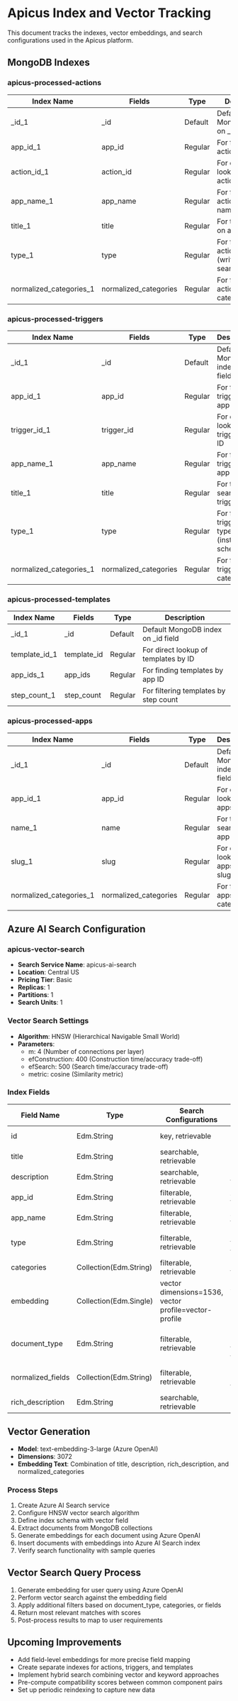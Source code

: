 # Apicus Index and Vector Tracking

This document tracks the indexes, vector embeddings, and search configurations used in the Apicus platform.

## MongoDB Indexes

### apicus-processed-actions

| Index Name | Fields | Type | Description |
|------------|--------|------|-------------|
| _id_1 | _id | Default | Default MongoDB index on _id field |
| app_id_1 | app_id | Regular | For filtering actions by app |
| action_id_1 | action_id | Regular | For direct lookup of actions by ID |
| app_name_1 | app_name | Regular | For filtering actions by app name |
| title_1 | title | Regular | For text search on action title |
| type_1 | type | Regular | For filtering actions by type (write, search_or_write) |
| normalized_categories_1 | normalized_categories | Regular | For filtering actions by category |

### apicus-processed-triggers

| Index Name | Fields | Type | Description |
|------------|--------|------|-------------|
| _id_1 | _id | Default | Default MongoDB index on _id field |
| app_id_1 | app_id | Regular | For filtering triggers by app |
| trigger_id_1 | trigger_id | Regular | For direct lookup of triggers by ID |
| app_name_1 | app_name | Regular | For filtering triggers by app name |
| title_1 | title | Regular | For text search on trigger title |
| type_1 | type | Regular | For filtering triggers by type (instant, scheduled) |
| normalized_categories_1 | normalized_categories | Regular | For filtering triggers by category |

### apicus-processed-templates

| Index Name | Fields | Type | Description |
|------------|--------|------|-------------|
| _id_1 | _id | Default | Default MongoDB index on _id field |
| template_id_1 | template_id | Regular | For direct lookup of templates by ID |
| app_ids_1 | app_ids | Regular | For finding templates by app ID |
| step_count_1 | step_count | Regular | For filtering templates by step count |

### apicus-processed-apps

| Index Name | Fields | Type | Description |
|------------|--------|------|-------------|
| _id_1 | _id | Default | Default MongoDB index on _id field |
| app_id_1 | app_id | Regular | For direct lookup of apps by ID |
| name_1 | name | Regular | For text search on app name |
| slug_1 | slug | Regular | For direct lookup of apps by slug |
| normalized_categories_1 | normalized_categories | Regular | For filtering apps by category |

## Azure AI Search Configuration

### apicus-vector-search

- **Search Service Name**: apicus-ai-search
- **Location**: Central US
- **Pricing Tier**: Basic
- **Replicas**: 1
- **Partitions**: 1
- **Search Units**: 1

### Vector Search Settings

- **Algorithm**: HNSW (Hierarchical Navigable Small World)
- **Parameters**:
  - m: 4 (Number of connections per layer)
  - efConstruction: 400 (Construction time/accuracy trade-off)
  - efSearch: 500 (Search time/accuracy trade-off)
  - metric: cosine (Similarity metric)

### Index Fields

| Field Name | Type | Search Configurations | Description |
|------------|------|----------------------|-------------|
| id | Edm.String | key, retrievable | Unique identifier |
| title | Edm.String | searchable, retrievable | Title for display |
| description | Edm.String | searchable, retrievable | Description text |
| app_id | Edm.String | filterable, retrievable | App ID for filtering |
| app_name | Edm.String | filterable, retrievable | App name for filtering |
| type | Edm.String | filterable, retrievable | Component type for filtering |
| categories | Collection(Edm.String) | filterable, retrievable | Categories for filtering |
| embedding | Collection(Edm.Single) | vector dimensions=1536, vector profile=vector-profile | Vector embedding array |
| document_type | Edm.String | filterable, retrievable | Type (actions, triggers) for filtering |
| normalized_fields | Collection(Edm.String) | filterable, retrievable | Field names for filtering |
| rich_description | Edm.String | searchable, retrievable | Rich text description |

## Vector Generation

- **Model**: text-embedding-3-large (Azure OpenAI)
- **Dimensions**: 3072
- **Embedding Text**: Combination of title, description, rich_description, and normalized_categories

### Process Steps

1. Create Azure AI Search service
2. Configure HNSW vector search algorithm
3. Define index schema with vector field
4. Extract documents from MongoDB collections
5. Generate embeddings for each document using Azure OpenAI
6. Insert documents with embeddings into Azure AI Search index
7. Verify search functionality with sample queries

## Vector Search Query Process

1. Generate embedding for user query using Azure OpenAI
2. Perform vector search against the embedding field
3. Apply additional filters based on document_type, categories, or fields
4. Return most relevant matches with scores
5. Post-process results to map to user requirements

## Upcoming Improvements

- Add field-level embeddings for more precise field mapping
- Create separate indexes for actions, triggers, and templates
- Implement hybrid search combining vector and keyword approaches
- Pre-compute compatibility scores between common component pairs
- Set up periodic reindexing to capture new data 